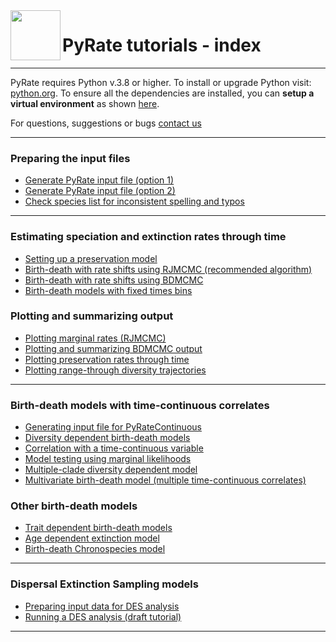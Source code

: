 <img src="https://github.com/dsilvestro/PyRate/blob/master/pyrate_lib/PyRate_logo1024.png" align="left" width="80">  

# PyRate tutorials - index
  
  
---
PyRate requires Python v.3.8 or higher. 
To install or upgrade Python visit: [python.org](https://www.python.org/downloads/). 
To ensure all the dependencies are installed, you can **setup a virtual environment** as shown [here](https://github.com/dsilvestro/PyRate/blob/master/tutorials/pyrate_tutorial_0.md).

For questions, suggestions or bugs [contact us](mailto:pyrate.help@gmail.com)

---

### Preparing the input files
* [Generate PyRate input file (option 1)](https://github.com/dsilvestro/PyRate/blob/master/tutorials/pyrate_tutorial_1.md#generate-pyrate-input-file-option-1)  
* [Generate PyRate input file (option 2)](https://github.com/dsilvestro/PyRate/blob/master/tutorials/pyrate_tutorial_1.md#generate-pyrate-input-file-option-2)  
* [Check species list for inconsistent spelling and typos](https://github.com/dsilvestro/PyRate/blob/master/tutorials/pyrate_tutorial_1.md#check-species-names-for-typos-and-inconsistent-spelling)  

---
### Estimating speciation and extinction rates through time
* [Setting up a preservation model](https://github.com/dsilvestro/PyRate/blob/master/tutorials/pyrate_tutorial_1.md#defining-the-preservation-model)
* [Birth-death with rate shifts using RJMCMC (recommended algorithm)](https://github.com/dsilvestro/PyRate/blob/master/tutorials/pyrate_tutorial_3.md#estimate-rate-variation-using-reversible-jump-mcmc)
* [Birth-death with rate shifts using BDMCMC](https://github.com/dsilvestro/PyRate/blob/master/tutorials/pyrate_tutorial_1.md#estimation-of-speciation-and-extinction-rates-through-time)
* [Birth-death models with fixed times bins](https://github.com/dsilvestro/PyRate/blob/master/tutorials/pyrate_tutorial_1.md#speciation-and-extinction-rates-within-fixed-time-bins)

### Plotting and summarizing output
* [Plotting marginal rates (RJMCMC)](https://github.com/dsilvestro/PyRate/blob/master/tutorials/pyrate_tutorial_3.md#plot-rates-through-time-and-rate-shifts)
* [Plotting and summarizing BDMCMC output](https://github.com/dsilvestro/PyRate/blob/master/tutorials/pyrate_tutorial_1.md#summarize-the-results)
* [Plotting preservation rates through time](https://github.com/dsilvestro/PyRate/blob/master/tutorials/pyrate_tutorial_1.md#plot-preservation-rates-through-time)
* [Plotting range-through diversity trajectories](https://github.com/dsilvestro/PyRate/blob/master/tutorials/pyrate_tutorial_2.md#plot-range-through-diversity-trajectory-lineage-through-time-plot)

---
### Birth-death models with time-continuous correlates
* [Generating input file for PyRateContinuous](https://github.com/dsilvestro/PyRate/blob/master/tutorials/pyrate_tutorial_2.md#generate-input-file-for-pyratecontinuous)
* [Diversity dependent birth-death models](https://github.com/dsilvestro/PyRate/blob/master/tutorials/pyrate_tutorial_2.md#diversity-dependent-birth-death-models)
* [Correlation with a time-continuous variable](https://github.com/dsilvestro/PyRate/blob/master/tutorials/pyrate_tutorial_2.md#correlation-with-a-time-continuous-variable)
* [Model testing using marginal likelihoods](https://github.com/dsilvestro/PyRate/blob/master/tutorials/pyrate_tutorial_2.md#model-testing-using-thermodynamic-integration-ti)
* [Multiple-clade diversity dependent model](https://github.com/dsilvestro/PyRate/blob/master/tutorials/pyrate_tutorial_4.md#the-multiple-clade-diversity-dependent-model-mcdd)
* [Multivariate birth-death model (multiple time-continuous correlates)](https://github.com/dsilvestro/PyRate/blob/master/tutorials/pyrate_tutorial_4.md#the-multivariate-birth-death-model-mbd)

### Other birth-death models
* [Trait dependent birth-death models](https://github.com/dsilvestro/PyRate/blob/master/tutorials/pyrate_tutorial_4.md#trait-correlated-diversification)
* [Age dependent extinction model](https://github.com/dsilvestro/PyRate/blob/master/tutorials/pyrate_tutorial_4.md#age-dependent-extinction-ade-model)
* [Birth-death Chronospecies model](https://github.com/dsilvestro/PyRate/blob/master/tutorials/pyrate_tutorial_4.md#the-birth-death-chronospecies-bdc-model)

---
### Dispersal Extinction Sampling models
* [Preparing input data for DES analysis](https://github.com/dsilvestro/PyRate/blob/master/tutorials/pyrate_tutorial_5.md#input-data-preparation)
* [Running a DES analysis (draft tutorial)](https://github.com/dsilvestro/PyRate/blob/master/tutorials/pyrate_tutorial_5.md#running-a-des-analysis)

---








